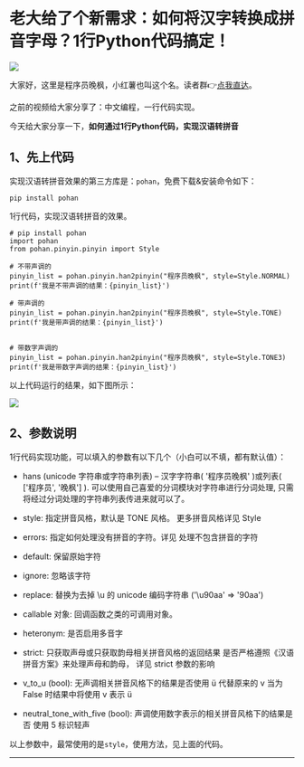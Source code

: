 # 老大给了个新需求：如何将汉字转换成拼音字母？1行Python代码搞定！

![](https://article-1300615378.cos.ap-nanjing.myqcloud.com/pohan/02-han2pinyin/cover.jpg?q-sign-algorithm=sha1&q-ak=AKIDizHwWtjxKIdACkNVhVY3Yi2cQfQea26iq5JhWb0pr6n2kv_xOomh4pIo6rdcY8X1&q-sign-time=1687539789;1687543389&q-key-time=1687539789;1687543389&q-header-list=host&q-url-param-list=ci-process&q-signature=ba5e9b24842c3ef62b0ca69d447cefd3174d0e64&x-cos-security-token=cyG3a0nxD1bakr3wu10UTNYxYLIKLpza1d2d6c5cc5efa9b34a59334ee6258b5fW8IleUcwWZFZICbh7Lr9nisliVhdI3CZv4L1-XjS5gGTM13E_wFgVFpnzL-L49T9BLdA3maTUH_GXgtdFN8592M93fCU8N9rhSrgzjCpGw_o-hqekzKOCHMK499322WvL3njSmw0rXF9860kSDwOgaNsJjY_Tr5VstOO7Ymd3GGhc1OyJc7DMeb9ocilPb4u&ci-process=originImage)

大家好，这里是程序员晚枫，小红薯也叫这个名。读者群👉[点我直达](https://mp.weixin.qq.com/s/K2qx_L12n-VIJBIHScPFGQ)。

之前的视频给大家分享了：中文编程，一行代码实现。

今天给大家分享一下，**如何通过1行Python代码，实现汉语转拼音**

## 1、先上代码

实现汉语转拼音效果的第三方库是：``pohan``，免费下载&安装命令如下：

```
pip install pohan
```

1行代码，实现汉语转拼音的效果。
```
# pip install pohan
import pohan
from pohan.pinyin.pinyin import Style

# 不带声调的
pinyin_list = pohan.pinyin.han2pinyin("程序员晚枫", style=Style.NORMAL)
print(f'我是不带声调的结果：{pinyin_list}')

# 带声调的
pinyin_list = pohan.pinyin.han2pinyin("程序员晚枫", style=Style.TONE)
print(f'我是带声调的结果：{pinyin_list}')


# 带数字声调的
pinyin_list = pohan.pinyin.han2pinyin("程序员晚枫", style=Style.TONE3)
print(f'我是带数字声调的结果：{pinyin_list}')

```

以上代码运行的结果，如下图所示：

![](https://article-1300615378.cos.ap-nanjing.myqcloud.com/pohan/02-han2pinyin/res.jpg?q-sign-algorithm=sha1&q-ak=AKIDH3KlaLFcC6-CwRoisJT6b8yBYt_VtvRLwCfOBJPV-JHlPP-mdK3-HhV_Ul9KT4y-&q-sign-time=1687539502;1687543102&q-key-time=1687539502;1687543102&q-header-list=host&q-url-param-list=ci-process&q-signature=14fee479eb299ed0be0c3db83114d31bcf8394fb&x-cos-security-token=cyG3a0nxD1bakr3wu10UTNYxYLIKLpza10eea011fc039f423deaeacb0383e0acW8IleUcwWZFZICbh7Lr9nnSBDbnsEspiJdOZuRtehUCTx9Q7sR2eqk8v36Dwbt-aknvIn1759UnRpGmAnfnPcbQm0ofRWWXjH3fW9sV1o4IQMNlZcwNBpSFVi-XD0rrR-OM0Absm-Qc77FRjO6NwgQvZE2VJxx1f2ALXJ3V6xxHtgKSYgxSYzfSnHouIMWW1&ci-process=originImage)

## 2、参数说明

1行代码实现功能，可以填入的参数有以下几个（小白可以不填，都有默认值）：

- hans (unicode 字符串或字符串列表) – 汉字字符串( '程序员晚枫' )或列表( ['程序员', '晚枫'] ). 可以使用自己喜爱的分词模块对字符串进行分词处理,
  只需将经过分词处理的字符串列表传进来就可以了。

- style: 指定拼音风格，默认是 TONE 风格。 更多拼音风格详见 Style

- errors: 指定如何处理没有拼音的字符。详见 处理不包含拼音的字符

- default: 保留原始字符

- ignore: 忽略该字符

- replace: 替换为去掉 \u 的 unicode 编码字符串 ('\u90aa' => '90aa')

- callable 对象: 回调函数之类的可调用对象。

- heteronym: 是否启用多音字

- strict: 只获取声母或只获取韵母相关拼音风格的返回结果 是否严格遵照《汉语拼音方案》来处理声母和韵母， 详见 strict 参数的影响

- v_to_u (bool): 无声调相关拼音风格下的结果是否使用 ü 代替原来的 v 当为 False 时结果中将使用 v 表示 ü

- neutral_tone_with_five (bool): 声调使用数字表示的相关拼音风格下的结果是否 使用 5 标识轻声

以上参数中，最常使用的是``style``，使用方法，见上面的代码。


---





